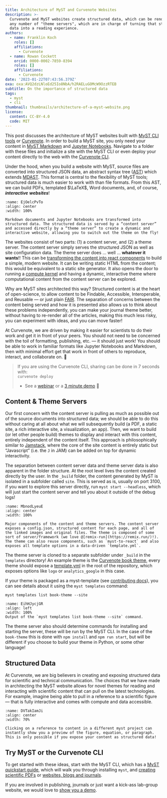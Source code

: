 ```yaml
---
title: Architecture of MyST and Curvenote Websites
description: >-
  Curvenote and MyST websites create structured data, which can be rendered by
  any number of "theme servers", which are in charge of turning that structured
  data into a reading experience.
authors:
  - name: Franklin Koch
    roles: []
    affiliations:
      - Curvenote
  - name: Rowan Cockett
    orcid: 0000-0002-7859-8394
    roles: []
    affiliations:
      - Curvenote
date: '2023-01-22T07:43:56.379Z'
oxa: oxa:AVQ2dzLNloEd25Io8NbA/h2RAELuGOMcW9OzzRTEB
subtitle: On the importance of structured data
tags:
  - myst
  - cli
thumbnail: thumbnails/architecture-of-a-myst-website.png
license:
  content: CC-BY-4.0
  code: MIT
---
```


This post discusses the architecture of MyST websites built with [MyST CLI tools](https://myst.tools/docs/mystjs) or [Curvenote](https://curvenote.com/docs/web). In order to build a MyST site, you only need your content in [MyST Markdown](https://myst.tools/) and [Jupyter Notebooks](https://jupyter.org/). Navigate to a folder with these files and initialize a site with the MyST CLI or even deploy your content directly to the web with the [Curvenote CLI](https://curvenote.com/docs/cli/commands).

Under the hood, when you build a website with MyST, source files are converted into structured JSON data, an abstract syntax tree ([AST](https://en.wikipedia.org/wiki/Abstract_syntax_tree)) which extends [MDAST](https://github.com/syntax-tree/mdast). This format is central to the flexibility of MyST tools; structured data is much easier to work with than file formats. From this AST, we can build PDFs, templated $\LaTeX$, Word documents, and, of course, **_interactive_** **_websites_**!

```{figure} images/AVQ2dzLNloEd25Io8NbA-BsiRVehbWZIQ8JlXvuTE-v2.png
:name: EjOelcPvTo
:align: center
:width: 100%

Markdown documents and Jupyter Notebooks are transformed into structured data. The structured data is served by a “content server” and accessed directly by a “theme server” to create a dynamic and interactive website, allowing you to switch out the theme on the fly!
```

The websites consist of two parts: (1) a content server, and (2) a theme server. The content server simply serves the structured JSON as well as site configuration data. The theme server does … well … **whatever it wants**!! This can be [transforming the content into react components](https://github.com/curvenote/theme-base) to build a simple, modern website. It can be writing static HTML from the content; this would be equivalent to a static site generator. It also opens the door to running a [compute kernel](https://github.com/executablebooks/thebe) and having a dynamic, interactive theme where computational content from the content server can be explored.

Why are MyST sites architected this way? Structured content is at the heart of open-science, to allow content to be Findable, Accessible, Interoperable, and Reusable — or just plain [FAIR](https://www.go-fair.org/fair-principles/). The separation of concerns between the content being served and how it is presented also allows us to think about these problems independently, you can make your journal theme better, without having to re-render all of the articles, making this much less risky, you can experiment with ideas, and you can move faster!

At Curvenote, we are driven by making it easier for scientists to do their work and get it in front of your peers. You should not need to be concerned with the toil of formatting, publishing, etc. — it should just work! You should be able to work in familiar formats like Jupyter Notebooks and Markdown, then with minimal effort get that work in front of others to reproduce, interact, and collaborate on. 🎉

> If you are using the Curvenote CLI, sharing can be done in 7 seconds with:\
> `curvenote deploy`
>
> - See a [webinar](https://curvenote.com/blog/creating-an-open-research-website) or a [3 minute demo](https://curvenote.com/blog/deploy-a-scientific-website-in-five-minutes) 🚀

## Content & Theme Servers

Our first concern with the content server is pulling as much as possible out of the source documents into structured data; we should be able to do this without caring at all about what we will subsequently build (a PDF, a static site, a rich interactive site, a visualization, an app). Then, we want to build (or let other people build) themes to display and interact with this content, entirely independent of the content itself. This approach is philosophically similar to [Jamstack](https://jamstack.wtf/), where the core of the site content is entirely static but “Javascript” (i.e. the `J` in JAM) can be added on top for dynamic interactivity.

The separation between content server data and theme server data is also apparent in the folder structure. At the root level lives the content created directly by the user. In the `_build` folder, the content generated by MyST is isolated in a subfolder called `site`. This is served as is, usually on port 3100, if you want to explore this server directly, run `myst start --headless`, which will just start the content server and tell you about it outside of the debug logs!

```{figure} images/AVQ2dzLNloEd25Io8NbA-u1YddQvEsh6Y9uxOoBR9-v1.png
:name: MbnodLyeuE
:align: center
:width: 100%

Major components of the content and theme servers. The content server exposes a config.json, structured content for each page, and all of the linked images and original files. The theme is composed of some sort of server/framework (we love @[remix-run](https://remix.run/)!). The theme can also reuse components, such as `myst-to-react` and also exposes all template options in a data-driven `template.yml`.
```

The theme server is cloned to a separate subfolder under `_build` in the `templates` directory! An example theme is the [Curvenote book theme](https://github.com/curvenote/book-theme), every theme should expose a [template.yml](https://github.com/curvenote/book-theme/blob/main/template.yml) in the root of the repository, which exposes options like `logo` or `analytics_google` in this case.

If your theme is packaged as a myst-template (see [contributing docs](https://github.com/myst-templates)), you can see details about it using the `myst templates` command:

```text
myst templates list book-theme --site
```

```{figure} images/AVQ2dzLNloEd25Io8NbA-caS8MCRznI614GJwJ6dE-v1.png
:name: EihHJycjGR
:align: left
:width: 100%
Output of the `myst templates list book-theme --site` command.
```

The theme server also should determine commands for installing and starting the server, these will be run by the MyST CLI. In the case of the `book-theme` this is done with `npm install` and `npm run start`, but will be different if you choose to build your theme in Python, or some other language!

## Structured Data

At Curvenote, we are big believers in creating and exposing structured data for scientific and technical communication. The choices that we have made in architecting the MyST website allows for novel themes for reading and interacting with scientific content that can pull on the latest technologies. For example, imagine being able to pull in a reference to a scientific figure — that is fully interactive and comes with compute and data accessible.

```{figure} images/AVQ2dzLNloEd25Io8NbA-q9EUCnCkZqoPdsberWNm-v1.gif
:name: DVTakIamJi
:align: center
:width: 70%

Clicking on a reference to content in a different myst project can instantly show you a preview of the figure, equation, or paragraph. This is only possible if you expose your content as structured data!
```

## Try MyST or the Curvenote CLI

To get started with these ideas, start with the MyST CLI, which has a [MyST quickstart guide](https://myst.tools/docs/mystjs/quickstart), which will walk you through installing `myst`, and [creating scientific PDFs](https://myst.tools/docs/mystjs/quickstart-myst-documents) or [websites, blogs and journals](https://myst.tools/docs/mystjs/quickstart-myst-websites).

If you are involved in publishing, journals or just want a kick-ass lab-group website, we would love to [show you a demo](https://curvenote.com/demo).
